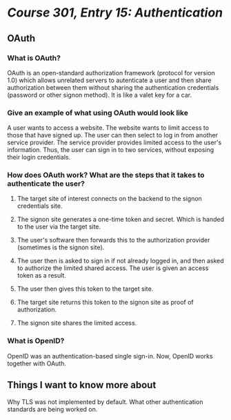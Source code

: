# *Course 301, Entry 15: Authentication*

## OAuth

### What is OAuth?

OAuth is an open-standard authorization framework (protocol for version 1.0) which allows unrelated servers to autenticate a user and then share authorization between them without sharing the authentication credentials (password or other signon method). It is like a valet key for a car.

### Give an example of what using OAuth would look like

A user wants to access a website. The website wants to limit access to those that have signed up. The user can then select to log in from another service provider. The service provider provides limited access to the user's information. Thus, the user can sign in to two services, without exposing their login credentials.

### How does OAuth work? What are the steps that it takes to authenticate the user?

1. The target site of interest connects on the backend to the signon credentials site.

2. The signon site generates a one-time token and secret. Which is handed to the user via the target site.

3. The user's software then forwards this to the authorization provider (sometimes is the signon site).

4. The user then is asked to sign in if not already logged in, and then asked to authorize the limited shared access. The user is given an access token as a result.

5. The user then gives this token to the target site.

6. The target site returns this token to the signon site as proof of authorization.

7. The signon site shares the limited access.

### What is OpenID?

OpenID was an authentication-based single sign-in. Now, OpenID works together with OAuth.

## Things I want to know more about

Why TLS was not implemented by default. What other authentication standards are being worked on.
